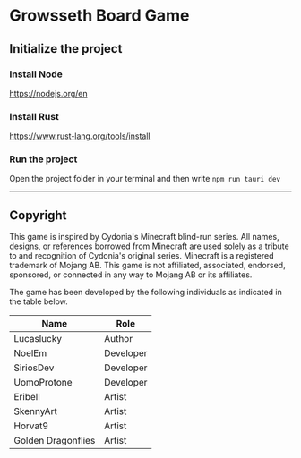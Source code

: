 # Growsseth Board Game

## Initialize the project

### Install Node

https://nodejs.org/en

### Install Rust

https://www.rust-lang.org/tools/install

### Run the project

Open the project folder in your terminal and then write
`npm run tauri dev`

---


## Copyright

This game is inspired by Cydonia's Minecraft blind-run series. 
All names, designs, or references borrowed from Minecraft are used solely as a tribute to and recognition of Cydonia's original series. 
Minecraft is a registered trademark of Mojang AB. 
This game is not affiliated, associated, endorsed, sponsored, or connected in any way to Mojang AB or its affiliates.

The game has been developed by the following individuals as indicated in the table below.

| Name | Role |
|--|--|
| Lucaslucky | Author |
| NoelEm | Developer |
| SiriosDev | Developer |
| UomoProtone | Developer |
| Eribell | Artist |
| SkennyArt | Artist |
| Horvat9 | Artist |
| Golden Dragonflies | Artist |